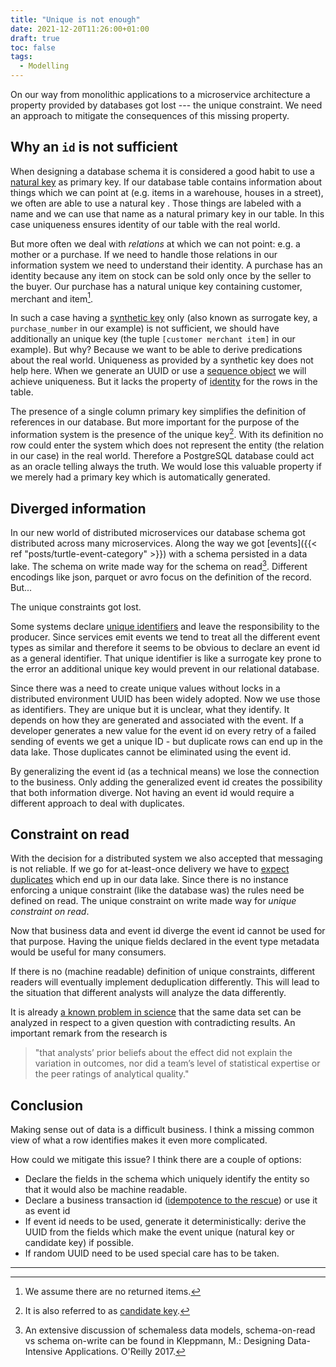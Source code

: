 ```yaml
---
title: "Unique is not enough"
date: 2021-12-20T11:26:00+01:00
draft: true
toc: false
tags:
  - Modelling
---
```


On our way from monolithic applications to a microservice architecture a
property provided by databases got lost --- the unique constraint.  We need an
approach to mitigate the consequences of this missing property.

## Why an `id` is not sufficient

When designing a database schema it is considered a good habit to use a [natural
key][natural] as primary key.  If our database table contains information about
things which we can point at (e.g. items in a warehouse, houses in a street), we
often are able to use a natural key .  Those things are labeled with a
name and we can use that name as a natural primary key in our table.  In this
case uniqueness ensures identity of our table with the real world.

But more often we deal with *relations* at which we can not point: e.g. a mother
or a purchase.  If we need to handle those relations in our information system
we need to understand their identity.  A purchase has an identity because any
item on stock can be sold only once by the seller to the buyer.  Our purchase
has a natural unique key containing customer, merchant and item[^a].

In such a case having a [synthetic key][surrogate] only (also known as surrogate
key, a `purchase_number` in our example) is not sufficient, we should have
additionally an unique key (the tuple `[customer merchant item]` in our
example).  But why?  Because we want to be able to derive predications about the
real world.  Uniqueness as provided by a synthetic key does not help here.  When
we generate an UUID or use a [sequence object][sequence] we will achieve
uniqueness.  But it lacks the property of [identity][identity] for the rows in
the table.

The presence of a single column primary key simplifies the definition of
references in our database.  But more important for the purpose of the
information system is the presence of the unique key[^1].  With its definition
no row could enter the system which does not represent the entity (the relation
in our case) in the real world.  Therefore a PostgreSQL database could act as an
oracle telling always the truth.  We would lose this valuable property if we
merely had a primary key which is automatically generated.


## Diverged information

In our new world of distributed microservices our database schema got
distributed across many microservices.  Along the way we got [events]({{< ref
"posts/turtle-event-category" >}}) with a schema persisted in a data lake.  The
schema on write made way for the schema on read[^2].  Different encodings like
json, parquet or avro focus on the definition of the record.  But...

The unique constraints got lost.

Some systems declare [unique identifiers][metadataeid] and leave the
responsibility to the producer.  Since services emit events we tend to treat all
the different event types as similar and therefore it seems to be obvious to
declare an event id as a general identifier.  That unique identifier is like a
surrogate key prone to the error an additional unique key would prevent in our
relational database.

Since there was a need to create unique values without locks in a distributed
environment UUID has been widely adopted.  Now we use those as identifiers.
They are unique but it is unclear, what they identify.  It depends on how they
are generated and associated with the event.  If a developer generates a new
value for the event id on every retry of a failed sending of events we get a unique
ID - but duplicate rows can end up in the data lake.  Those duplicates cannot be
eliminated using the event id.

By generalizing the event id (as a technical means) we lose the connection to
the business.  Only adding the generalized event id creates the possibility that
both information diverge.  Not having an event id would require a different
approach to deal with duplicates.

## Constraint on read

With the decision for a distributed system we also accepted that messaging is
not reliable.  If we go for at-least-once delivery we have to [expect
duplicates][leastonce] which end up in our data lake.  Since there is no
instance enforcing a unique constraint (like the database was) the rules need be
defined on read.  The unique constraint on write made way for *unique constraint
on read*.

Now that business data and event id diverge the event id cannot be used for that
purpose.  Having the unique fields declared in the event type metadata would be
useful for many consumers.

If there is no (machine readable) definition of unique constraints,
different readers will eventually implement deduplication differently.  This
will lead to the situation that different analysts will analyze the
data differently.

It is already [a known problem in science][psychology] that the same data set can
be analyzed in respect to a given question with contradicting results.  An
important remark from the research is

> "that analysts’ prior beliefs about the effect did not explain the variation
> in outcomes, nor did a team’s level of statistical expertise or the peer
> ratings of analytical quality."

## Conclusion

Making sense out of data is a difficult business.  I think a missing
common view of what a row identifies makes it even more complicated.

How could we mitigate this issue?  I think there are a couple of options:

- Declare the fields in the schema which uniquely identify the entity so that it
  would also be machine readable.
- Declare a business transaction id ([idempotence to the rescue][no-reliable])
  or use it as event id
- If event id needs to be used, generate it deterministically: derive the UUID
  from the fields which make the event unique (natural key or candidate key) if
  possible.
- If random UUID need to be used special care has to be taken.


[^a]: We assume there are no returned items.

[^1]: It is also referred to as [candidate
    key](https://en.wikipedia.org/wiki/Candidate_key).

[^2]: An extensive discussion of schemaless data models, schema-on-read vs schema
on-write can be found in Kleppmann, M.: Designing Data-Intensive
Applications. O'Reilly 2017.


-----------

[psychology]: https://www.psychologicalscience.org/publications/observer/obsonline/how-researchers-can-find-different-results-using-the-same-data.html
[surrogate]: https://en.wikipedia.org/wiki/Surrogate_key
[natural]: https://en.wikipedia.org/wiki/Natural_key
[identity]: https://en.wikipedia.org/wiki/Identity_relation
[sequence]: https://www.postgresql.org/docs/current/functions-sequence.html
[metadataeid]: https://nakadi.io/manual.html#definition_EventMetadata
[leastonce]: https://nakadi.io/manual.html#client-rebalancing
[no-reliable]: https://www.infoq.com/articles/no-reliable-messaging/
[turtle]: turtle-event-category
